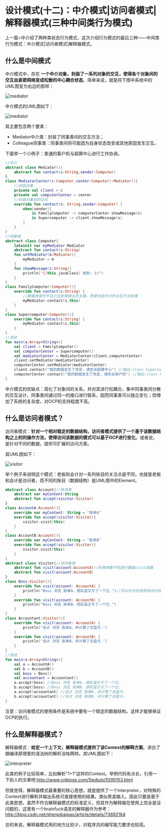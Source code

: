 ﻿# 设计模式(十二)：中介模式|访问者模式|解释器模式(三种中间类行为模式)

上一篇<中介绍了两种类状态行为模式，这次介绍行为模式的最后三种——中间类行为模式：中介模式|访问者模式|解释器模式。

## 什么是中间模式

中介模式中，存在 __一个中介对象，封装了一系列对象的交互，使得各个对象间的交互由紧密网络变成松散的中心耦合状态__。简单来说，就是将下图中系统中的UML图变为右边的那样：

![mediator](../res/img/mediator1.jpg)

中介模式的UML图如下：

![mediator](../res/img/mediator2.jpg)

其主要包含两个要素：

- Mediator中介类：封装了同事类间的交互方法；  
- Colleague同事类：同事类间将可能因为自身状态改变或其他原因发生交互。  

下面举一个小例子：普通的客户机与超算中心进行工作协调。

```kotlin
//中介
abstract class Mediator(){
    abstract fun contact(s:String,sender:Computer)
}
class MediatorCenter(c:Computer,center:Computer):Mediator(){
    //封装对象
    private val client = c
    private val computerCenter = center
    //封装对象间的交互
    override fun contact(s: String,sender:Computer) {
        when(sender){
            is FamilyComputer -> computerCenter.showMessage(s)
            is Supercomputer -> client.showMessage(s)
        }
    }
}
//同事类
abstract class Computer{
    lateinit var myMediator:Mediator
    abstract fun contact(s:String)
    fun setMediator(m:Mediator){
        myMediator = m
    }
    fun showMessage(s:String){
        println("${this.javaClass} 收到: $s")
    }
}
class FamilyComputer:Computer(){
    override fun contact(s:String) {
        //数据改变时不自己去处理相关的关联，而是交给中介的交互方法处理
        myMediator.contact(s,this)
    }
}
class Supercomputer:Computer(){
    override fun contact(s:String) {
        myMediator.contact(s,this)
    }
}
//测试
fun main(a:Array<String>){
    val client = FamilyComputer()
    val computerCenter = Supercomputer()
    val mediatorCenter = MediatorCenter(client,computerCenter)
    client.setMediator(mediatorCenter)
    computerCenter.setMediator(mediatorCenter)
    client.contact("我的数据发生了改变，请告诉超算中心") //输出:class Supercomputer 收到: 我的数据发生了改变，请告诉超算中心
    computerCenter.contact("我的数据发生了改变，请告诉用户机") //输出:class FamilyComputer 收到: 我的数据发生了改变，请告诉用户机
}
```

中介模式的优缺点：简化了对象间的关系，并对其进行松耦合，集中同事类间分散的交互设计，同事类间通过同一的接口进行联系，因而同事类可以独立变化；但增加了系统的复杂度，对OCP的支持程度不高。

## 什么是访问者模式？

访问者模式：__针对一个相对稳定的数据结构，访问者模式提供了一个基于该数据结构之上的的操作方法，使得访问该数据的模式可以基于OCP进行变化__。或者说，是针对不同的数据，提供可扩展的访问方案。

其UML图如下：

![visitor](../res/img/visitor1.jpg)

举个例子来说明这个模式：老板和会计对一系列账目的关注点是不同，也就是老板和会计是访问者，而不同的账目（数据结构）是UML图中的Element。

```kotlin
abstract class Account{//账单类
    abstract var myContent:String
    abstract fun accept(visitor:Visitor)
}
class AccountA:Account(){
    override var myContent: String = "账单A"
    override fun accept(visitor:Visitor){
        visitor.visit(this)
    }
}
class AccountB:Account(){
    override var myContent: String = "账单B"
    override fun accept(visitor:Visitor){
        visitor.visit(this)
    }
}
abstract class Visitor{//访问者类
    abstract fun visit(account:AccountA)//利用参数不同进行重载visit函数
    abstract fun visit(account:AccountB)
}
class Boss:Visitor(){
    override fun visit(account: AccountA) {
        println("Boss 浏览 账单A，感叹道又亏了一个亿.")//可以针对性地提供访问该数据的方案，这里从简
    }
    override fun visit(account: AccountB) {
        println("Boss 浏览 账单B，感叹道又亏了一个亿.")
    }
}
class Accountant:Visitor(){
    override fun visit(account: AccountA) {
        println("会计 浏览 账单A，并计算了总盈亏.")
    }
    override fun visit(account: AccountB) {
        println("会计 浏览 账单B，并计算了总盈亏.")
    }
}
//测试
fun main(a:Array<String>){
    val a = AccountA()
    val b = AccountB()
    val boss = Boss()
    val accountant = Accountant()
    a.accept(boss) //Boss 浏览 账单A，感叹道又亏了一个亿.
    b.accept(boss) //Boss 浏览 账单B，感叹道又亏了一个亿.
    a.accept(accountant) //会计 浏览 账单A，并计算了总盈亏.
    b.accept(accountant) //会计 浏览 账单B，并计算了总盈亏.
}
```

注意：访问者模式的使用条件是系统中要有一个稳定的数据结构，这样才能够保证OCP的执行。

## 什么是解释器模式？

解释器模式：__给定一个上下文，解释器模式提供了该Context的解释方案__。讲白了跟编译原理里的语法树的解析没啥两样。其UML图如下：

![interpreter](../res/img/interpreter1.jpg)

此类的例子比较简单，比如解析"1+1"这样的Context。举例代码有点长，引用一下别人的文章吧:<http://www.cnblogs.com/5iedu/p/5595153.html>

但我觉得，解释器模式最重要的核心思想，就是提供了一个interpretor，对特殊的Context进行解析并输出系统可直接使用的结果。类似黑盒输入。因此只要是基于此类思想，虽然不符合解释器模式的标准定义，但其作为解释器在使用上完全是没问题的，这里有一个brainfuck语言的解释器作为参考：<http://blog.csdn.net/shenpibaipao/article/details/73692164>

总的来说，解释器模式用的地方比较少，对程序员的编写能力要求也较高。
